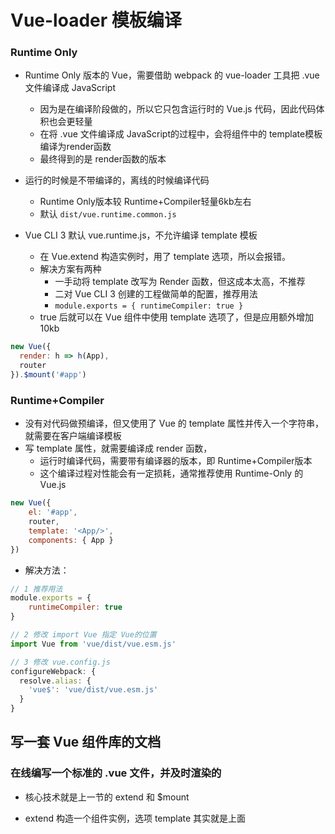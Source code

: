 # Vue-loader 模板编译


### Runtime Only
- Runtime Only 版本的 Vue，需要借助 webpack 的 vue-loader 工具把 .vue 文件编译成 JavaScript
	- 因为是在编译阶段做的，所以它只包含运行时的 Vue.js 代码，因此代码体积也会更轻量
	- 在将 .vue 文件编译成 JavaScript的过程中，会将组件中的 template模板编译为render函数
	- 最终得到的是 render函数的版本

- 运行的时候是不带编译的，离线的时候编译代码
	- Runtime Only版本较 Runtime+Compiler轻量6kb左右
	- 默认 `dist/vue.runtime.common.js`

- Vue CLI 3 默认 vue.runtime.js，不允许编译 template 模板
	- 在 Vue.extend 构造实例时，用了 template 选项，所以会报错。
	- 解决方案有两种
		- 一手动将 template 改写为 Render 函数，但这成本太高，不推荐
		- 二对 Vue CLI 3 创建的工程做简单的配置，推荐用法
		- `module.exports = {
				runtimeCompiler: true
			}`
    - true 后就可以在 Vue 组件中使用 template 选项了，但是应用额外增加 10kb

```js
new Vue({
  render: h => h(App),
  router
}).$mount('#app')

```

### Runtime+Compiler
- 没有对代码做预编译，但又使用了 Vue 的 template 属性并传入一个字符串，就需要在客户端编译模板
- 写 template 属性，就需要编译成 render 函数，
	- 运行时编译代码，需要带有编译器的版本，即 Runtime+Compiler版本
	- 这个编译过程对性能会有一定损耗，通常推荐使用 Runtime-Only 的 Vue.js

```js
new Vue({
	el: '#app',
	router,
	template: '<App/>',
	components: { App }
})

```


- 解决方法：

```js
// 1 推荐用法
module.exports = {
	runtimeCompiler: true
}

// 2 修改 import Vue 指定 Vue的位置
import Vue from 'vue/dist/vue.esm.js'

// 3 修改 vue.config.js
configureWebpack: {
  resolve.alias: {
    'vue$': 'vue/dist/vue.esm.js' 
  }
}
```


## 写一套 Vue 组件库的文档

### 在线编写一个标准的 .vue 文件，并及时渲染的
- 核心技术就是上一节的 extend 和 $mount
- extend 构造一个组件实例，选项 template 其实就是上面 <template> 的内容，其余选项
对应的是 <script> ，样式 <style> 事实上与 Vue.js 无关

- 拿到一个 .vue 的文
件（整体其实是字符串），只需要把 <template> 、 <script> 、 <style> 使用正则分割，把对应的部分传递
给 extend 创建的实例就可以。

- 父级传递 code 后，将其分割，并保存在 data 的 html、js、css 中，后续使用
- 正则，基于 <> 和 </> 的特性进行分割
const regex = new RegExp(`<${type}[^>]*>`)

- 从vue模板解析学习正则表达式 https://segmentfault.com/a/1190000018765250
- Vue.js 2.0 独立构建和运行时构建的区别
	https://jingsam.github.io/2016/10/23/standalone-vs-runtime-only-build-in-vuejs2.html